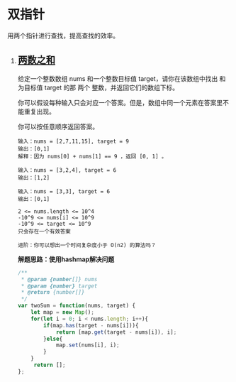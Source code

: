 # 双指针

用两个指针进行查找，提高查找的效率。

1. ## [两数之和](https://leetcode-cn.com/problems/two-sum/)

   给定一个整数数组 nums 和一个整数目标值 target，请你在该数组中找出 和为目标值 target  的那 两个 整数，并返回它们的数组下标。

   你可以假设每种输入只会对应一个答案。但是，数组中同一个元素在答案里不能重复出现。

   你可以按任意顺序返回答案。

   ```
   输入：nums = [2,7,11,15], target = 9
   输出：[0,1]
   解释：因为 nums[0] + nums[1] == 9 ，返回 [0, 1] 。
   
   输入：nums = [3,2,4], target = 6
   输出：[1,2]
   
   输入：nums = [3,3], target = 6
   输出：[0,1]
   
   2 <= nums.length <= 10^4
   -10^9 <= nums[i] <= 10^9
   -10^9 <= target <= 10^9
   只会存在一个有效答案
   
   进阶：你可以想出一个时间复杂度小于 O(n2) 的算法吗？
   ```

   **解题思路：使用hashmap解决问题**

   ```js
   /**
    * @param {number[]} nums
    * @param {number} target
    * @return {number[]}
    */
   var twoSum = function(nums, target) {
       let map = new Map();
       for(let i = 0; i < nums.length; i++){
           if(map.has(target - nums[i])){
               return [map.get(target - nums[i]), i];
           }else{
               map.set(nums[i], i);
           }
       }
        return [];
   };
   ```

   



